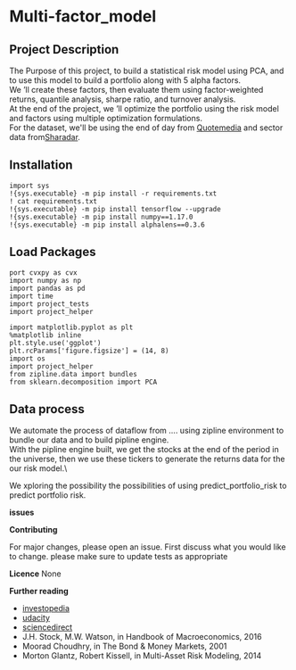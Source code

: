 # **Multi-factor_model**

## **Project Description**

The Purpose of this project, to build a statistical risk model using PCA, and to use this model to build a portfolio along with 5 alpha factors.\
We ’ll create these factors, then evaluate them using factor-weighted returns, quantile analysis, sharpe ratio, and turnover analysis.\
At the end of the project, we ’ll optimize the portfolio using the risk model and factors using multiple optimization formulations.\
For the dataset, we'll be using the end of day from [Quotemedia](https://www.quotemedia.com) and sector data from[Sharadar](https://www.quandl.com/publishers/SHARADAR).


## **Installation**
```
import sys
!{sys.executable} -m pip install -r requirements.txt
! cat requirements.txt
!{sys.executable} -m pip install tensorflow --upgrade
!{sys.executable} -m pip install numpy==1.17.0
!{sys.executable} -m pip install alphalens==0.3.6 

```
## **Load Packages**
```
port cvxpy as cvx
import numpy as np
import pandas as pd
import time
import project_tests
import project_helper

import matplotlib.pyplot as plt
%matplotlib inline
plt.style.use('ggplot')
plt.rcParams['figure.figsize'] = (14, 8)
import os
import project_helper
from zipline.data import bundles
from sklearn.decomposition import PCA

```

## **Data process**
We automate the process of dataflow from .... using zipline environment to bundle our data and to  build pipline engine.\
With the pipline engine built, we get the stocks at the end of the period in the universe, then we use these tickers to generate the returns data for the our risk model.\



 We xploring the possibility the possibilities of using predict_portfolio_risk to predict portfolio risk.

**issues**


**Contributing**

For major changes, please open an issue. First discuss what you would like to change.
please make sure to update tests as appropriate

**Licence**
None



**Further reading**
- [investopedia](https://www.investopedia.com/terms/m/multifactor-model.asp)
- [udacity](https://udacity.com/nanodegrees/)
- [sciencedirect](https://www.sciencedirect.com/topics/social-sciences/factor-model)
- J.H. Stock, M.W. Watson, in Handbook of Macroeconomics, 2016
- Moorad Choudhry, in The Bond & Money Markets, 2001
- Morton Glantz, Robert Kissell, in Multi-Asset Risk Modeling, 2014



